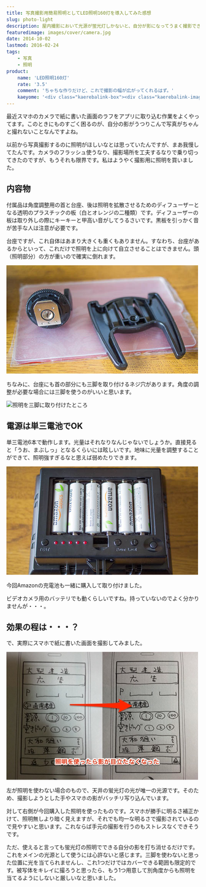 ```yaml
---
title: 写真撮影用簡易照明としてLED照明160灯を導入してみた感想
slug: photo-light
description: 屋内撮影において光源が蛍光灯しかないと、自分が影になってうまく撮影できないばかりでストレスが貯まります。照明が１つあるだけで、撮影の幅が広がります。ただしこれ1つでは心許ないので、あくまで補助照明器具として使えるものと割り切りが必要です。
featuredimage: images/cover/camera.jpg
date: 2014-10-02
lastmod: 2016-02-24
tags: 
    - 写真
    - 照明
product:
    name: 'LED照明160灯'
    rate: '3.5'
    comment: 'ちゃちな作りだけど、これで撮影の幅が広がってくれるはず。'
    kaeyome: '<div class="kaerebalink-box"><div class="kaerebalink-image"><a href="https://www.amazon.co.jp/exec/obidos/ASIN/B006AUU8ME/illusionspace-22/ref=nosim/" rel="nofollow" target="_blank"><img src="https://ecx.images-amazon.com/images/I/41Cz3oUSCcL._SL160_.jpg" style="border: none;" /></a></div><div class="kaerebalink-info"><div class="kaerebalink-name"><a href="https://www.amazon.co.jp/exec/obidos/ASIN/B006AUU8ME/illusionspace-22/ref=nosim/" rel="nofollow" target="_blank">LED照明160灯</a><div class="kaerebalink-powered-date">posted with <a href="https://kaereba.com" rel="nofollow" target="_blank">カエレバ</a></div></div><div class="kaerebalink-detail"> YUNGNUO     </div><div class="kaerebalink-link1"><div class="shoplinkamazon"><a href="https://www.amazon.co.jp/gp/search?keywords=YONGNUO%81%40%8F%C6%96%BE&__mk_ja_JP=%83J%83%5E%83J%83i&tag=illusionspace-22" rel="nofollow" target="_blank" title="アマゾン" >Amazon</a></div><div class="shoplinkrakuten"><a href="https://hb.afl.rakuten.co.jp/hgc/0e95387f.f2aef20d.0e953880.25e412bd/?pc=http%3A%2F%2Fsearch.rakuten.co.jp%2Fsearch%2Fmall%2FYONGNUO%25E3%2580%2580%25E7%2585%25A7%25E6%2598%258E%2F-%2Ff.1-p.1-s.1-sf.0-st.A-v.2%3Fx%3D0%26scid%3Daf_ich_link_urltxt%26m%3Dhttp%3A%2F%2Fm.rakuten.co.jp%2F" rel="nofollow" target="_blank" title="楽天市場" >楽天市場</a></div></div></div><div class="booklink-footer" style="clear: left"></div></div>'
---
```


最近スマホのカメラで紙に書いた画面のラフをアプリに取り込む作業をよくやってます。このときにものすごく困るのが、自分の影がうつりこんで写真がちゃんと撮れないことなんですよね。

以前から写真撮影するのに照明がほしいなとは思っていたんですが、まあ我慢してたんです。カメラのフラッシュ使うなり、撮影場所を工夫するなりで乗り切ってきたのですが、もうそれも限界です。私はようやく撮影用に照明を買いました。

## 内容物

付属品は角度調整用の首と台座、後は照明を拡散させるためのディフューザーとなる透明のプラスチックの板（白とオレンジの二種類）です。ディフューザーの板は取り外しの際にキーキーと甲高い音がしてうるさいです。黒板を引っかく音が苦手な人は注意が必要です。

台座ですが、これ自体はあまり大きくも重くもありません。すなわち、台座があるからといって、これだけで照明を上に向けて自立させることはできません。頭（照明部分）の方が重いので確実に倒れます。

![三脚用のネジ穴](e0a62acf05bfbe59a996f4980226fedc.jpg)

ちなみに、台座にも首の部分にも三脚を取り付けるネジ穴があります。角度の調整が必要な場合には三脚を使うのがいいと思います。

![照明を三脚に取り付けたところ](e00e18c9d06a49cdbba74966d127cdc1.jpg)


## 電源は単三電池でOK

単三電池6本で動作します。光量はそれなりなんじゃないでしょうか。直接見ると「うお、まぶしっ」となるくらいには眩しいです。地味に光量を調整することができて、照明強すぎるなと思えば弱めたりできます。

![単三電池6本で稼働](db6bdb7e7270d27c428e86b2b65f8142.jpg)

今回Amazonの充電池も一緒に購入して取り付けました。

ビデオカメラ用のバッテリでも動くらしいですね。持っていないのでよく分かりませんが・・・。


## 効果の程は・・・？


で、実際にスマホで紙に書いた画面を撮影してみました。

![照明ありなしの比較](95220e39f1ebfa3d533f0feb5b315745.jpg)

左が照明を使わない場合のもので、天井の蛍光灯の光が唯一の光源です。そのため、撮影しようとした手やスマホの影がバッチリ写り込んでいます。

対して右側が今回購入した照明を使ったものです。スマホが勝手に明るさ補正かけて、照明無しより暗く見えますが、それでも均一な明るさで撮影されているので見やすいと思います。これならば手元の撮影を行うのもストレスなくできそうです。

ただ、使えると言っても蛍光灯の照明でできる自分の影を打ち消せるだけです。これをメインの光源として使うには心許ないと感じます。三脚を使わないと思った位置に光を当てられませんし、これ1つだけではカバーできる範囲も限定的です。被写体をキレイに撮ろうと思ったら、もう1つ用意して別角度からも照明を当てるようにしないと厳しいなと思いました。
